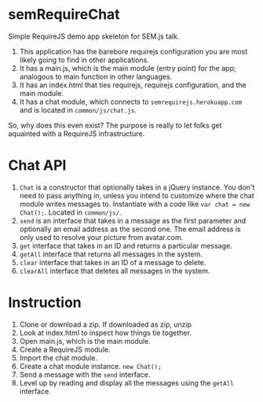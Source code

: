 semRequireChat
==============

Simple RequireJS demo app skeleton for SEM.js talk.<br>

1. This application has the barebore requirejs configuration you are most likely going to find in other applications.<br>
2. It has a main.js, which is the main module (entry point) for the app; analogous to main function in other languages.
3. It has an index.html that ties requirejs, requirejs configuration, and the main module.<br>
4. It has a chat module, which connects to <code>semrequirejs.herokuapp.com</code> and is located in <code>common/js/chat.js</code>.<br>

So, why does this even exist?  The purpose is really to let folks get aquainted with a RequireJS infrastructure.


Chat API
==============
1. <code>Chat</code> is a constructor that optionally takes in a jQuery instance. You don't need to pass anything in, unless you intend to customize where the chat module writes messages to.  Instantiate with a code like <code>var chat = new Chat();</code>. Located in <code>common/js/</code>.
2. <code>send</code> is an interface that takes in a message as the first parameter and optionally an email address as the second one.  The email address is only used to resolve your picture from avatar.com.
3. <code>get</code> interface that takes in an ID and returns a particular message.
4. <code>getAll</code> interface that returns all messages in the system.
5. <code>clear</code> interface that takes in an ID of a message to delete.
6. <code>clearAll</code> interface that deletes all messages in the system.


Instruction
==============
1. Clone or download a zip. If downloaded as zip, unzip
2. Look at index.html to inspect how things tie together.
3. Open main.js, which is the main module.
4. Create a RequireJS module.
5. Import the chat module.
6. Create a chat module instance. <code>new Chat();</code>
7. Send a message with the <code>send</code> interface.
8. Level up by reading and display all the messages using the <code>getAll</code> interface.
